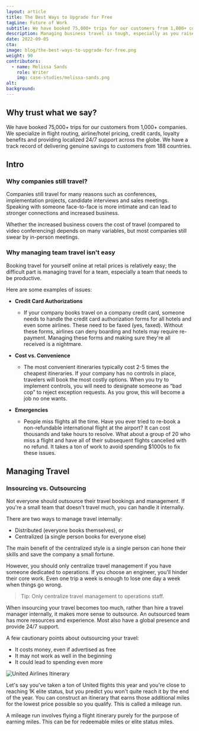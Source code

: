 ```yaml
---
layout: article
title: The Best Ways to Upgrade for Free
tagLine: Future of Work
subtitle: We have booked 75,000+ trips for our customers from 1,000+ companies.
description: Managing business travel is tough, especially as you raise money, build out your team and travel more frequently. In this post we explain all of the lessons, tips and tricks we've learned managing travel for more than 1,000 companies.
date: 2022-09-05
cta:
image: blog/the-best-ways-to-upgrade-for-free.png
weight: 90
contributors:
  - name: Melissa Sands
    role: Writer
    img: case-studies/melissa-sands.png
alt:
background:
---
```


## Why trust what we say?

We have booked 75,000+ trips for our customers from 1,000+ companies. We specialize in flight routing, airline/hotel pricing, credit cards, loyalty benefits and providing localized 24/7 support across the globe. We have a track record of delivering genuine savings to customers from 188 countries.

## Intro

### Why companies still travel?

Companies still travel for many reasons such as conferences, implementation projects, candidate interviews and sales meetings. Speaking with someone face-to-face is more intimate and can lead to stronger connections and increased business.

Whether the increased business covers the cost of travel (compared to video conferencing) depends on many variables, but most companies still swear by in-person meetings.

### Why managing team travel isn't easy

Booking travel for yourself online at retail prices is relatively easy; the difficult part is managing travel for a team, especially a team that needs to be productive.

Here are some examples of issues:

- **Credit Card Authorizations**
  - If your company books travel on a company credit card, someone needs to handle the credit card authorization forms for all hotels and even some airlines. These need to be faxed (yes, faxed). Without these forms, airlines can deny boarding and hotels may require re-payment. Managing these forms and making sure they're all received is a nightmare.

- **Cost vs. Convenience**
  - The most convenient itineraries typically cost 2-5 times the cheapest itineraries. If your company has no controls in place, travelers will book the most costly options. When you try to implement controls, you will need to designate someone as “bad cop” to reject exception requests. As you grow, this will become a job no one wants.

- **Emergencies**
  - People miss flights all the time. Have you ever tried to re-book a non-refundable international flight at the airport? It can cost thousands and take hours to resolve. What about a group of 20 who miss a flight and have all of their subsequent flights cancelled with no refund. It takes a ton of work to avoid spending $1000s to fix these issues.

## Managing Travel

### Insourcing vs. Outsourcing

Not everyone should outsource their travel bookings and management. If you're a small team that doesn't travel much, you can handle it internally.

There are two ways to manage travel internally:

- Distributed (everyone books themselves), or
- Centralized (a single person books for everyone else)

The main benefit of the centralized style is a single person can hone their skills and save the company a small fortune.

However, you should only centralize travel management if you have someone dedicated to operations. If you choose an engineer, you'll hinder their core work. Even one trip a week is enough to lose one day a week when things go wrong.

> Tip: Only centralize travel management to operations staff.

When insourcing your travel becomes too much, rather than hire a travel manager internally, it makes more sense to outsource. An outsourced team has more resources and experience. Most also have a global presence and provide 24/7 support.

A few cautionary points about outsourcing your travel:

- It costs money, even if advertised as free
- It may not work as well in the beginning
- It could lead to spending even more

![United Airlines Itinerary](/blog/united-itinerary.png)

Let's say you've taken a ton of United flights this year and you're close to reaching 1K elite status, but you predict you won't quite reach it by the end of the year. You can construct an itinerary that earns those additional miles for the lowest price possible so you qualify. This is called a mileage run.

A mileage run involves flying a flight itinerary purely for the purpose of earning miles. This can be for redeemable miles or elite status miles.
